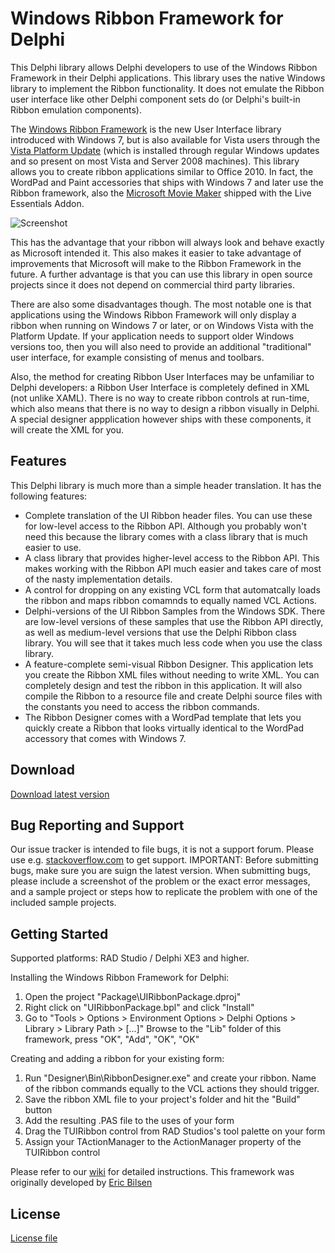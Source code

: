 # Windows Ribbon Framework for Delphi #

This Delphi library allows Delphi developers to use of the Windows Ribbon Framework in their Delphi applications. This library uses the native Windows library to implement the Ribbon functionality. It does not emulate the Ribbon user interface like other Delphi component sets do (or Delphi's built-in Ribbon emulation components).

The [Windows Ribbon Framework](http://msdn.microsoft.com/en-us/library/dd371191(v=VS.85).aspx) is the new User Interface library introduced with Windows 7, but is also available for Vista users through the [Vista Platform Update](http://support.microsoft.com/kb/971644) (which is installed through regular Windows updates and so present on most Vista and Server 2008 machines). This library allows you to create ribbon applications similar to Office 2010. In fact, the WordPad and Paint accessories that ships with Windows 7 and later use the Ribbon framework, also the [Microsoft Movie Maker](http://windows.microsoft.com/en-us/windows-live/movie-maker) shipped with the Live Essentials Addon.

![Screenshot](https://raw.githubusercontent.com/TurboPack/RibbonFramework/master/Doc/screenshot_ribbon.gif)

This has the advantage that your ribbon will always look and behave exactly as Microsoft intended it. This also makes it easier to take advantage of improvements that Microsoft will make to the Ribbon Framework in the future. A further advantage is that you can use this library in open source projects since it does not depend on commercial third party libraries.

There are also some disadvantages though. The most notable one is that applications using the Windows Ribbon Framework will only display a ribbon when running on Windows 7 or later, or on Windows Vista with the Platform Update. If your application needs to support older Windows versions too, then you will also need to provide an additional "traditional" user interface, for example consisting of menus and toolbars.

Also, the method for creating Ribbon User Interfaces may be unfamiliar to Delphi developers: a Ribbon User Interface is completely defined in XML (not unlike XAML). There is no way to create ribbon controls at run-time, which also means that there is no way to design a ribbon visually in Delphi. A special designer appplication however ships with these components, it will create the XML for you.

## Features ##

This Delphi library is much more than a simple header translation. It has the following features:

  * Complete translation of the UI Ribbon header files. You can use these for low-level access to the Ribbon API. Although you probably won't need this because the library comes with a class library that is much easier to use.
  * A class library that provides higher-level access to the Ribbon API. This makes working with the Ribbon API much easier and takes care of most of the nasty implementation details.
  * A control for dropping on any existing VCL form that automatcally loads the ribbon and maps ribbon comamnds to equally named VCL Actions.
  * Delphi-versions of the UI Ribbon Samples from the Windows SDK. There are low-level versions of these samples that use the Ribbon API directly, as well as medium-level versions that use the Delphi Ribbon class library. You will see that it takes much less code when you use the class library.
  * A feature-complete semi-visual Ribbon Designer. This application lets you create the Ribbon XML files without needing to write XML. You can completely design and test the ribbon in this application. It will also compile the Ribbon to a resource file and create Delphi source files with the constants you need to access the ribbon commands.
  * The Ribbon Designer comes with a WordPad template that lets you quickly create a Ribbon that looks virtually identical to the WordPad accessory that comes with Windows 7.


## Download ##

[Download latest version](https://github.com/TurboPack/RibbonFramework/releases/latest)


## Bug Reporting and Support ##

Our issue tracker is intended to file bugs, it is not a support forum. Please use e.g. [stackoverflow.com](http://stackoverflow.com/) to get support. IMPORTANT: Before submitting bugs, make sure you are suign the latest version. When submitting bugs, please include a screenshot of the problem or the exact error messages, and a sample project or steps how to replicate the problem with one of the included sample projects.

## Getting Started ##

Supported platforms: RAD Studio / Delphi XE3 and higher.

Installing the Windows Ribbon Framework for Delphi:
  1. Open the project "Package\UIRibbonPackage.dproj"
  2. Right click on "UIRibbonPackage.bpl" and click "Install"
  3. Go to "Tools > Options > Environment Options > Delphi Options > Library > Library Path > [...]"
     Browse to the "Lib" folder of this framework, press "OK", "Add", "OK", "OK"

Creating and adding a ribbon for your existing form:
  1. Run "Designer\Bin\RibbonDesigner.exe" and create your ribbon.
     Name of the ribbon commands equally to the VCL actions they should trigger.
  2. Save the ribbon XML file to your project's folder and hit the "Build" button
  3. Add the resulting .PAS file to the uses of your form
  4. Drag the TUIRibbon control from RAD Studios's tool palette on your form
  5. Assign your TActionManager to the ActionManager property of the TUIRibbon control

Please refer to our [wiki](https://github.com/TurboPack/RibbonFramework/wiki) for detailed instructions.
This framework was originally developed by [Eric Bilsen](http://www.bilsen.com/windowsribbon)

## License ##
[License file](https://raw.githubusercontent.com/TurboPack/RibbonFramework/master/License.txt)
